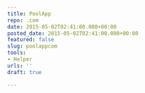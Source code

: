 ```yaml
---
title: PoolApp
repo: .com
date: 2015-05-02T02:41:00.000+00:00
posted_date: 2015-05-02T02:41:00.000+00:00
featured: false
slug: poolappcom
tools:
- Helper
urls: ''
draft: true

---
```

